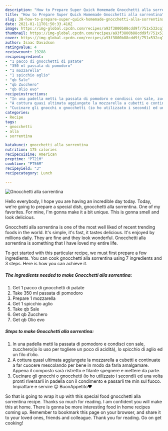 ```yaml
---
description: "How to Prepare Super Quick Homemade Gnocchetti alla sorrentina"
title: "How to Prepare Super Quick Homemade Gnocchetti alla sorrentina"
slug: 38-how-to-prepare-super-quick-homemade-gnocchetti-alla-sorrentina
date: 2021-01-11T01:50:33.410Z
image: https://img-global.cpcdn.com/recipes/a93f3800b88cdd9f/751x532cq70/gnocchetti-alla-sorrentina-recipe-main-photo.jpg
thumbnail: https://img-global.cpcdn.com/recipes/a93f3800b88cdd9f/751x532cq70/gnocchetti-alla-sorrentina-recipe-main-photo.jpg
cover: https://img-global.cpcdn.com/recipes/a93f3800b88cdd9f/751x532cq70/gnocchetti-alla-sorrentina-recipe-main-photo.jpg
author: Isaac Davidson
ratingvalue: 4
reviewcount: 19288
recipeingredient:
- "1 pacco di gnocchetti di patate"
- "350 ml passata di pomodoro"
- "1 mozzarella"
- "1 spicchio aglio"
- "qb Sale"
- "qb Zucchero"
- "qb Olio evo"
recipeinstructions:
- "In una padella metti la passata di pomodoro e condisci con sale, zucchero(io lo uso per togliere un poco di acidità), lo spicchio di aglio ed un filo d’olio."
- "A cottura quasi ultimata aggiungete la mozzarella a cubetti e continuate a far cuocere mescolando per bene in modo da farla amalgamare. Appena il composto sarà ristretto e filante spegnere e mettere da parte."
- "Cucinare gli gnocchi o gnocchetti (io ho utilizzato i secondi) ed una volta pronti riversarli in padella con il condimento e passarli tre min sul fuoco. Impiattare e servire 😊 BuonAppetito❤️"
categories:
- Recipe
tags:
- gnocchetti
- alla
- sorrentina

katakunci: gnocchetti alla sorrentina 
nutrition: 175 calories
recipecuisine: American
preptime: "PT21M"
cooktime: "PT56M"
recipeyield: "3"
recipecategory: Lunch

---
```



![Gnocchetti alla sorrentina](https://img-global.cpcdn.com/recipes/a93f3800b88cdd9f/751x532cq70/gnocchetti-alla-sorrentina-recipe-main-photo.jpg)

Hello everybody, I hope you are having an incredible day today. Today, we're going to prepare a special dish, gnocchetti alla sorrentina. One of my favorites. For mine, I'm gonna make it a bit unique. This is gonna smell and look delicious.

Gnocchetti alla sorrentina is one of the most well liked of recent trending foods in the world. It's simple, it's fast, it tastes delicious. It's enjoyed by millions daily. They are fine and they look wonderful. Gnocchetti alla sorrentina is something that I have loved my entire life.




To get started with this particular recipe, we must first prepare a few ingredients. You can cook gnocchetti alla sorrentina using 7 ingredients and 3 steps. Here is how you can achieve it.

<!--inarticleads1-->

##### The ingredients needed to make Gnocchetti alla sorrentina:

1. Get 1 pacco di gnocchetti di patate
1. Take 350 ml passata di pomodoro
1. Prepare 1 mozzarella
1. Get 1 spicchio aglio
1. Take qb Sale
1. Get qb Zucchero
1. Get qb Olio evo




<!--inarticleads2-->

##### Steps to make Gnocchetti alla sorrentina:

1. In una padella metti la passata di pomodoro e condisci con sale, zucchero(io lo uso per togliere un poco di acidità), lo spicchio di aglio ed un filo d’olio.
1. A cottura quasi ultimata aggiungete la mozzarella a cubetti e continuate a far cuocere mescolando per bene in modo da farla amalgamare. Appena il composto sarà ristretto e filante spegnere e mettere da parte.
1. Cucinare gli gnocchi o gnocchetti (io ho utilizzato i secondi) ed una volta pronti riversarli in padella con il condimento e passarli tre min sul fuoco. Impiattare e servire 😊 BuonAppetito❤️




So that is going to wrap it up with this special food gnocchetti alla sorrentina recipe. Thanks so much for reading. I am confident you will make this at home. There is gonna be more interesting food in home recipes coming up. Remember to bookmark this page on your browser, and share it to your loved ones, friends and colleague. Thank you for reading. Go on get cooking!
